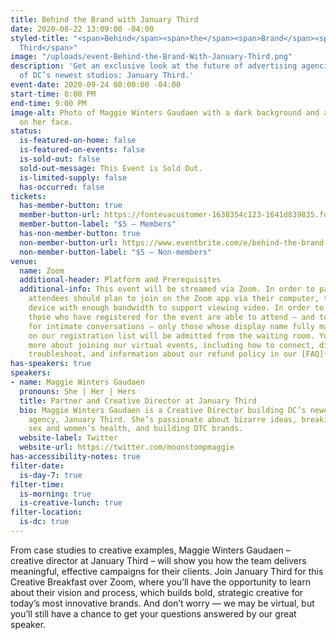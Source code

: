 ```yaml
---
title: Behind the Brand with January Third
date: 2020-08-22 13:09:00 -04:00
styled-title: "<span>Behind</span><span>the</span><span>Brand</span><span>with</span><span>January
  Third</span>"
image: "/uploads/event-Behind-the-Brand-With-January-Third.png"
description: 'Get an exclusive look at the future of advertising agencies with one
  of DC’s newest studios: January Third.'
event-date: 2020-09-24 08:00:00 -04:00
start-time: 8:00 PM
end-time: 9:00 PM
image-alt: Photo of Maggie Winters Gaudaen with a dark background and a serious expression
  on her face.
status:
  is-featured-on-home: false
  is-featured-on-events: false
  is-sold-out: false
  sold-out-message: This Event is Sold Out.
  is-limited-supply: false
  has-occurred: false
tickets:
  has-member-button: true
  member-button-url: https://fontevacustomer-1638354c123-1641d839835.force.com/services/oauth2/authorize?client_id=3MVG9nthuDc9owbcOq7_07W.HriOQQPWTbMkrpOla.ajDQlTHf4_uby_mhwylcX.mJBU2O2SppTiZMS0J_HJd&response_type=code&redirect_uri=https://ikit.aiga.org/ikit_national_util/ikit-national-util-sso-redirect/&state=https%3A%2F%2Fdc.aiga.org%2Fevent%2Fbehind-the-brand-with-january-third%2F%3Fredirect_source%3Deventbrite_register
  member-button-label: "$5 — Members"
  has-non-member-button: true
  non-member-button-url: https://www.eventbrite.com/e/behind-the-brand-with-january-third-tickets-117846763843
  non-member-button-label: "$5 — Non-members"
venue:
  name: Zoom
  additional-header: Platform and Prerequisites
  additional-info: This event will be streamed via Zoom. In order to participate fully,
    attendees should plan to join on the Zoom app via their computer, tablet, or mobile
    device with enough bandwidth to support viewing video. In order to ensure only
    those who have registered for the event are able to attend — and to create space
    for intimate conversations — only those whose display name fully matches the name
    on our registration list will be admitted from the waiting room. You can find
    more about joining our virtual events, including how to connect, directions to
    troubleshoot, and information about our refund policy in our [FAQ](/faqs/).
has-speakers: true
speakers:
- name: Maggie Winters Gaudaen
  pronouns: She | Her | Hers
  title: Partner and Creative Director at January Third
  bio: Maggie Winters Gaudaen is a Creative Director building DC’s newest creative
    agency, January Third. She’s passionate about bizarre ideas, breaking taboos around
    sex and women’s health, and building DTC brands.
  website-label: Twitter
  website-url: https://twitter.com/moonstompmaggie
has-accessibility-notes: true
filter-date:
  is-day-7: true
filter-time:
  is-morning: true
  is-creative-lunch: true
filter-location:
  is-dc: true
---
```


From case studies to creative examples, Maggie Winters Gaudaen – creative director at January Third – will show you how the team delivers meaningful, effective campaigns for their clients. Join January Third for this Creative Breakfast over Zoom, where you’ll have the opportunity to learn about their vision and process, which builds bold, strategic creative for today’s most innovative brands. And don’t worry — we may be virtual, but you’ll still have a chance to get your questions answered by our great speaker.
